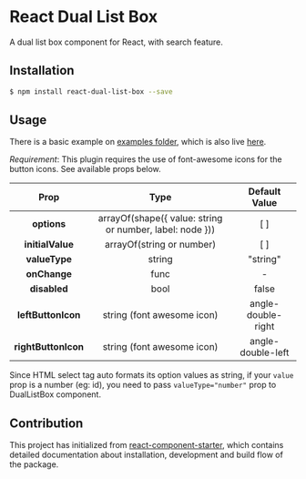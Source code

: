 # React Dual List Box

A dual list box component for React, with search feature.

## Installation

```bash
$ npm install react-dual-list-box --save

```

## Usage
There is a basic example on [examples folder](/examples/components/App.jsx), which is also live [here](http://altayaydemir.com/react-dual-list-box).

*Requirement*: This plugin requires the use of font-awesome icons for the button icons. See available props below.

| Prop | Type | Default Value |
| :----: |:-------------:|:-----:|
| **options** | arrayOf(shape({ value: string or number, label: node })) | [ ] |
| **initialValue** | arrayOf(string or number) | [ ] |
| **valueType** | string | "string" |
| **onChange** | func | - |
| **disabled** | bool | false |
| **leftButtonIcon** | string (font awesome icon) | angle-double-right |
| **rightButtonIcon** | string (font awesome icon) | angle-double-left |

Since HTML select tag auto formats its option values as string, if your `value` prop is a number (eg: id), you need to pass `valueType="number"` prop to DualListBox component.

## Contribution

This project has initialized from [react-component-starter](https://github.com/altayaydemir/react-component-starter), which contains detailed documentation about installation, development and build flow of the package.
